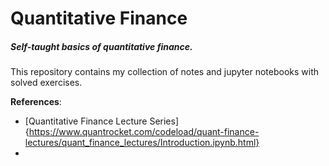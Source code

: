 # Quantitative Finance

##### Self-taught basics of quantitative finance.  

This repository contains my collection of notes and jupyter notebooks with solved exercises.

**References**: 
+ [Quantitative Finance Lecture Series]{https://www.quantrocket.com/codeload/quant-finance-lectures/quant_finance_lectures/Introduction.ipynb.html}
+ 
